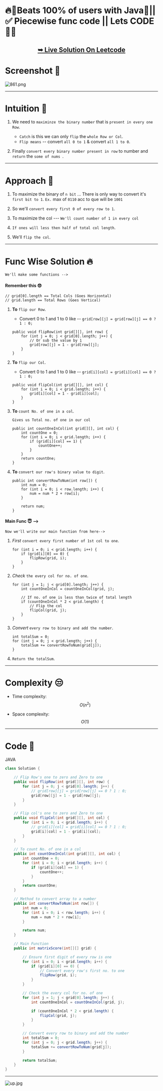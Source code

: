 # 🔥💯Beats 100% of users with Java🎉||✅ Piecewise func code || Lets CODE🎉🎊

<h2 align="center"> 

<a href="https://leetcode.com/problems/score-after-flipping-matrix/solutions/5153013/beats-100-of-users-with-java-piecewise-func-code-lets-code"><strong>➥ Live Solution On Leetcode</strong></a>
</h2>

# Screenshot 🎉
![861.png](https://assets.leetcode.com/users/images/ef1c7e30-cc38-4e76-b9cb-b8eaf456b545_1715610889.2153702.png)


---


# Intuition 🤔
<!-- Describe your first thoughts on how to solve this problem. -->
1. We need to `maximinze the binary number` that is `present in every one Row`.

    - `Catch` is this we can only `flip` the `whole Row or Col`.
    - `Flip means` -- convert `all 0 to 1` & convert `all 1 to 0`.

2. Finally `convert every binary number present in row` to number and `return` the `some of nums `.

---


# Approach 🫰
<!-- Describe your approach to solving the problem. -->
1. To maximize the binary of `n bit` ... There is only way to convert it's `first bit to 1`.
    `Ex.` max of `0110` acc to que will be `1001`

2. So we'll `convert every first 0 of every row to 1`. 

3. To maximize the col --- `We'll count number of 1 in every col`
4. `If ones will less then half of total col length`.
5. We'll `flip the col`.

---

# Func Wise Solution 🔥
    We'll make some functions -->

#### Remember this 😎
    
    // grid[0].length == Total Cols (Goes Horizontal)
    // grid.length == Total Rows (Goes Vertical)


1. **To** `flip our Row`.

    - Convert 0 to  1 and 1 to 0 like --
    `
        grid[row][j] = grid[row][j] == 0 ? 1 : 0;
    `
    ```
    public void flipRow(int grid[][], int row) {
        for (int j = 0; j < grid[0].length; j++) {
            // Or sub the value by 1 
            grid[row][j] = 1 - grid[row][j];
        }
    }
    ```

2. **To** `flip our Col`.

    - Convert 0 to  1 and 1 to 0 like --
    `
        grid[i][col] = grid[i][col] == 0 ? 1 : 0;
    `
    ```
    public void flipCol(int grid[][], int col) {
        for (int i = 0; i < grid.length; i++) {
            grid[i][col] = 1 - grid[i][col];
        }
    }

    ```

3. **To** `count No. of one in a col`.

    `Gives us Total no. of one in our col`

    ```
    public int countOneInCol(int grid[][], int col) {
        int countOne = 0;
        for (int i = 0; i < grid.length; i++) {
            if (grid[i][col] == 1) {
                countOne++;
            }
        }
        return countOne;
    }

    ```

4. **To** `convert our row's binary value to digit`.


    ```
    public int convertRowToNum(int row[]) {
        int num = 0;
        for (int i = 0; i < row.length; i++) {
            num = num * 2 + row[i];
        }

        return num;
    }

    ```

#### Main Func 😇 -->
    Now we'll write our main function from here-->

1. *First* `convert every first number of 1st col to one`.
    
    ```
    for (int i = 0; i < grid.length; i++) {
        if (grid[i][0] == 0) {
            flipRow(grid, i);
        }
    }
    ```

2. *Check* `the every col for no. of one`.
    
    ```
    for (int j = 1; j < grid[0].length; j++) {
        int countOneInCol = countOneInCol(grid, j);

        // If no. of one is less than twice of total length
        if (countOneInCol * 2 < grid.length) {
            // Flip the col
            flipCol(grid, j);
        }
    }
    ```

3. *Convert* `every row to binary and add the number`.
    
    ```
    int totalSum = 0;
    for (int j = 0; j < grid.length; j++) {
        totalSum += convertRowToNum(grid[j]);
    }
    ```

4. `Return the totalSum`.


---



# Complexity 😒
- Time complexity: $$O(n^2)$$
<!-- Add your time complexity here, e.g. $$O(n)$$ -->

- Space complexity: $$O(1)$$
<!-- Add your space complexity here, e.g. $$O(n)$$ -->

---

# Code 💖

JAVA
``` JAVA
class Solution {

    // Flip Row's one to zero and Zero to one
    public void flipRow(int grid[][], int row) {
        for (int j = 0; j < grid[0].length; j++) {
            // grid[row][j] = grid[row][j] == 0 ? 1 : 0;
            grid[row][j] = 1 - grid[row][j];
        }
    }

    // Flip col's one to zero and Zero to one
    public void flipCol(int grid[][], int col) {
        for (int i = 0; i < grid.length; i++) {
            // grid[i][col] = grid[i][col] == 0 ? 1 : 0;
            grid[i][col] = 1 - grid[i][col];
        }
    }

    // To count No. of one in a col
    public int countOneInCol(int grid[][], int col) {
        int countOne = 0;
        for (int i = 0; i < grid.length; i++) {
            if (grid[i][col] == 1) {
                countOne++;
            }
        }
        return countOne;
    }

    // Method to convert array to a number
    public int convertRowToNum(int row[]) {
        int num = 0;
        for (int i = 0; i < row.length; i++) {
            num = num * 2 + row[i];
        }

        return num;
    }

    // Main Function
    public int matrixScore(int[][] grid) {

        // Ensure first digit of every row is one
        for (int i = 0; i < grid.length; i++) {
            if (grid[i][0] == 0) {
                // Convert every row's first no. to one
                flipRow(grid, i);
            }
        }

        // Check the every col for no. of one
        for (int j = 1; j < grid[0].length; j++) {
            int countOneInCol = countOneInCol(grid, j);

            if (countOneInCol * 2 < grid.length) {
                flipCol(grid, j);
            }
        }

        // Convert every row to binary and add the number
        int totalSum = 0;
        for (int j = 0; j < grid.length; j++) {
            totalSum += convertRowToNum(grid[j]);
        }

        return totalSum;
    }
}
```

---

![up.jpg](https://assets.leetcode.com/users/images/2d661ca4-6ee3-4420-886b-a6cd1653b510_1715613426.5460658.jpeg)

